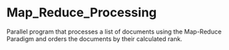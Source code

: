 # Map_Reduce_Processing
Parallel program that processes a list of documents using the Map-Reduce Paradigm and orders the documents by their calculated rank.
